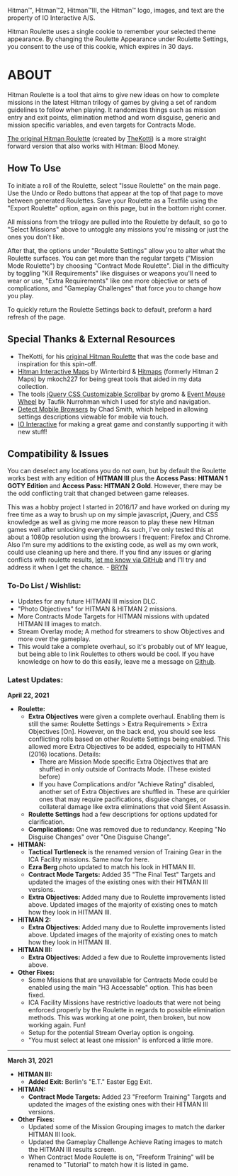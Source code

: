 Hitman™, Hitman™2, Hitman™III, the Hitman™ logo, images, and text are the property of IO Interactive A/S.

Hitman Roulette uses a single cookie to remember your selected theme appearance. By changing the Roulette Appearance under Roulette Settings, you consent to the use of this cookie, which expires in 30 days.

# ABOUT

Hitman Roulette is a tool that aims to give new ideas on how to complete missions in the latest Hitman trilogy of games by giving a set of random guidelines to follow when playing. It randomizes things such as mission entry and exit points, elimination method and worn disguise, generic and mission specific variables, and even targets for Contracts Mode.

[The original Hitman Roulette](https://thekotti.github.io/about.html) (created by [TheKotti](https://twitter.com/TheKotti)) is a more straight forward version that also works with Hitman: Blood Money.

## How To Use

To initiate a roll of the Roulette, select "Issue Roulette" on the main page. Use the Undo or Redo buttons that appear at the top of that page to move between generated Roulettes. Save your Roulette as a Textfile using the "Export Roulette" option, again on this page, but in the bottom right corner.

All missions from the trilogy are pulled into the Roulette by default, so go to "Select Missions" above to untoggle any missions you're missing or just the ones you don't like.

After that, the options under "Roulette Settings" allow you to alter what the Roulette surfaces. You can get more than the regular targets ("Mission Mode Roulette") by choosing "Contract Mode Roulette". Dial in the difficulty by toggling "Kill Requirements" like disguises or weapons you'll need to wear or use, "Extra Requirements" like one more objective or sets of complications, and "Gameplay Challenges" that force you to change how you play.

To quickly return the Roulette Settings back to default, preform a hard refresh of the page.

## Special Thanks & External Resources
* TheKotti, for his [original Hitman Roulette](https://thekotti.github.io/about.html) that was the code base and inspiration for this spin-off.
* [Hitman Interactive Maps](http://hitmanmaps.com/) by Winterbird & [Hitmaps](https://www.hitmaps.com/) (formerly Hitman 2 Maps) by mkoch227 for being great tools that aided in my data collection.
* The tools [jQuery CSS Customizable Scrollbar](https://github.com/gromo/jquery.scrollbar) by gromo & [Event Mouse Wheel](https://www.dte.web.id/2013/02/event-mouse-wheel.html) by Taufik Nurrohman which I used for style and navigation.
* [Detect Mobile Browsers](http://detectmobilebrowsers.com/) by Chad Smith, which helped in allowing settings descriptions viewable for mobile via touch.
* [IO Interactive](https://www.ioi.dk/) for making a great game and constantly supporting it with new stuff!

## Compatibility & Issues

You can deselect any locations you do not own, but by default the Roulette works best with any edition of **HITMAN III** plus the **Access Pass: HITMAN 1 GOTY Edition** and **Access Pass: HITMAN 2 Gold**. However, there may be the odd conflicting trait that changed between game releases.

This was a hobby project I started in 2016/17 and have worked on during my free time as a way to brush up on my simple javascript, jQuery, and CSS knowledge as well as giving me more reason to play these new Hitman games well after unlocking everything. As such, I've only tested this at about a 1080p resolution using the browsers I frequent: Firefox and Chrome. Also I'm sure my additions to the existing code, as well as my own work, could use cleaning up here and there. If you find any issues or glaring conflicts with roulette results, [let me know via GitHub](https://github.com/BRYN4444/HitmanRoulette/issues) and I'll try and address it when I get the chance. - [BRYN](http://bryn.info/)

### To-Do List / Wishlist:
* Updates for any future HITMAN III mission DLC.
* "Photo Objectives" for HITMAN & HITMAN 2 missions.
* More Contracts Mode Targets for HITMAN missions with updated HITMAN III images to match.
* Stream Overlay mode; A method for streamers to show Objectives and more over the gameplay.
* This would take a complete overhaul, so it's probably out of MY league, but being able to link Roulettes to others would be cool. If you have knowledge on how to do this easily, leave me a message on [Github](https://github.com/BRYN4444/HitmanRoulette/issues).

### Latest Updates:

**April 22, 2021**
* **Roulette:**
  * **Extra Objectives** were given a complete overhaul. Enabling them is still the same: Roulette Settings > Extra Requirements > Extra Objectives [On]. However, on the back end, you should see less conflicting rolls based on other Roulette Settings being enabled. This allowed more Extra Objectives to be added, especially to HITMAN (2016) locations. Details:
    * There are Mission Mode specific Extra Objectives that are shuffled in only outside of Contracts Mode. (These existed before)
    * If you have Complications and/or "Achieve Rating" disabled, another set of Extra Objectives are shuffled in. These are quirkier ones that may require pacifications, disguise changes, or collateral damage like extra eliminations that void Silent Assassin.
  * **Roulette Settings** had a few descriptions for options updated for clarification.
  * **Complications:** One was removed due to redundancy. Keeping "No Disguise Changes" over "One Disguise Change".
* **HITMAN:**
  * **Tactical Turtleneck** is the renamed version of Training Gear in the ICA Facility missions. Same now for here.
  * **Ezra Berg** photo updated to match his look in HITMAN III.
  * **Contract Mode Targets:** Added 35 "The Final Test" Targets and updated the images of the existing ones with their HITMAN III versions.
  * **Extra Objectives:** Added many due to Roulette improvements listed above. Updated images of the majority of existing ones to match how they look in HITMAN III.
* **HITMAN 2:**
  * **Extra Objectives:** Added many due to Roulette improvements listed above. Updated images of the majority of existing ones to match how they look in HITMAN III.
* **HITMAN III:**
  * **Extra Objectives:** Added a few due to Roulette improvements listed above.
* **Other Fixes:**
  * Some Missions that are unavailable for Contracts Mode could be enabled using the main "H3 Accessable" option. This has been fixed.
  * ICA Facility Missions have restrictive loadouts that were not being enforced properly by the Roulette in regards to possible elimination methods. This was working at one point, then broken, but now working again. Fun!
  * Setup for the potential Stream Overlay option is ongoing.
  * "You must select at least one mission" is enforced a little more.

---

**March 31, 2021**
* **HITMAN III:**
  * **Added Exit:** Berlin's "E.T." Easter Egg Exit.
* **HITMAN:**
  * **Contract Mode Targets:** Added 23 "Freeform Training" Targets and updated the images of the existing ones with their HITMAN III versions.
* **Other Fixes:**
  * Updated some of the Mission Grouping images to match the darker HITMAN III look.
  * Updated the Gameplay Challenge Achieve Rating images to match the HITMAN III results screen.
  * When Contract Mode Roulette is on, "Freeform Training" will be renamed to "Tutorial" to match how it is listed in game.